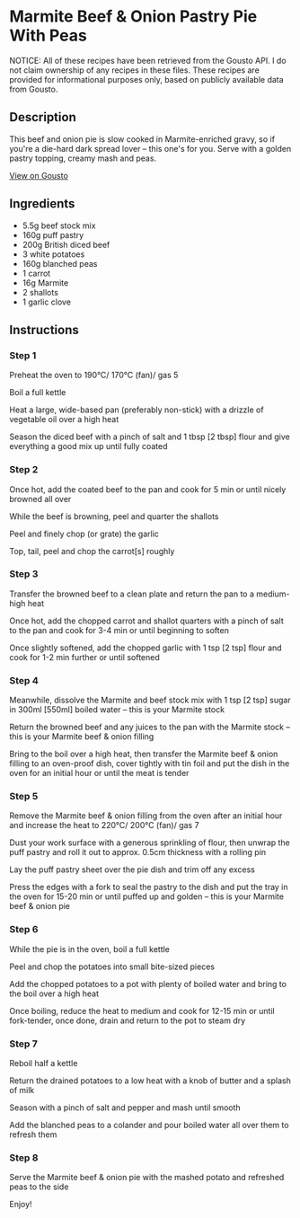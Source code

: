 # Marmite Beef & Onion Pastry Pie With Peas

NOTICE: All of these recipes have been retrieved from the Gousto API. I do not claim ownership of any recipes in these files. These recipes are provided for informational purposes only, based on publicly available data from Gousto.

## Description

This beef and onion pie is slow cooked in Marmite-enriched gravy, so if you're a die-hard dark spread lover – this one's for you. Serve with a golden pastry topping, creamy mash and peas.

[View on Gousto](https://www.gousto.co.uk/recipes/cookbook/marmite-beef-onion-pastry-pie-with-peas)

## Ingredients

- 5.5g beef stock mix
- 160g puff pastry
- 200g British diced beef
- 3 white potatoes
- 160g blanched peas
- 1 carrot
- 16g Marmite
- 2 shallots
- 1 garlic clove

## Instructions


### Step 1

Preheat the oven to 190°C/ 170°C (fan)/ gas 5

Boil a full kettle

Heat a large, wide-based pan (preferably non-stick) with a drizzle of vegetable oil over a high heat

Season the diced beef with a pinch of salt and 1 tbsp <span class="text-danger">[2 tbsp]</span> flour and give everything a good mix up until fully coated


### Step 2

Once hot, add the coated beef to the pan and cook for 5 min or until nicely browned all over

While the beef is browning, peel and quarter the shallots

Peel and finely chop (or grate) the garlic

Top, tail, peel and chop the carrot<span class="text-danger">[s]</span> roughly


### Step 3

Transfer the browned beef to a clean plate and return the pan to a medium-high heat

Once hot, add the chopped carrot and shallot quarters with a pinch of salt to the pan and cook for 3-4 min or until beginning to soften

Once slightly softened, add the chopped garlic with 1 tsp<span class="text-danger"> [2 tsp]</span> flour and cook for 1-2 min further or until softened


### Step 4

Meanwhile, dissolve the Marmite and beef stock mix with 1 tsp <span class="text-danger">[2 tsp] </span>sugar in 300ml <span class="text-danger">[550ml] </span>boiled water – this is your Marmite stock

Return the browned beef and any juices to the pan with the Marmite stock – this is your Marmite beef & onion filling

Bring to the boil over a high heat, then transfer the Marmite beef & onion filling to an oven-proof dish, cover tightly with tin foil and put the dish in the oven for an initial hour or until the meat is tender


### Step 5

Remove the Marmite beef & onion filling from the oven after an initial hour and increase the heat to 220°C/ 200°C (fan)/ gas 7

Dust your work surface with a generous sprinkling of flour, then unwrap the puff pastry and roll it out to approx. 0.5cm thickness with a rolling pin

Lay the puff pastry sheet over the pie dish and trim off any excess

Press the edges with a fork to seal the pastry to the dish and put the tray in the oven for 15-20 min or until puffed up and golden – this is your Marmite beef & onion pie


### Step 6

While the pie is in the oven, boil a full kettle

Peel and chop the potatoes into small bite-sized pieces

Add the chopped potatoes to a pot with plenty of boiled water and bring to the boil over a high heat

Once boiling, reduce the heat to medium and cook for 12-15 min or until fork-tender, once done, drain and return to the pot to steam dry


### Step 7

Reboil half a kettle

Return the drained potatoes to a low heat with a knob of butter and a splash of milk

Season with a pinch of salt and pepper and mash until smooth

Add the blanched peas to a colander and pour boiled water all over them to refresh them

### Step 8

Serve the Marmite beef & onion pie with the mashed potato and refreshed peas to the side

Enjoy!

